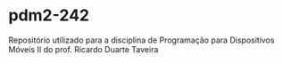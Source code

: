# pdm2-242
Repositório utilizado para a disciplina de Programação para Dispositivos Móveis II do prof. Ricardo Duarte Taveira